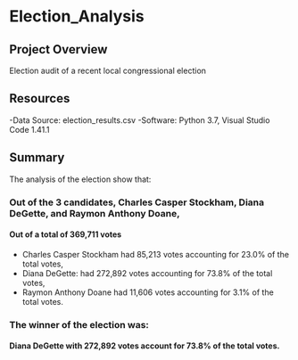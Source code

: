 # Election_Analysis
## Project Overview
Election audit of a recent local congressional election

## Resources
-Data Source: election_results.csv
-Software: Python 3.7, Visual Studio Code 1.41.1

## Summary
The analysis of the election show that:
### Out of the 3 candidates, Charles Casper Stockham, Diana DeGette, and Raymon Anthony Doane,
#### Out of a total of 369,711 votes
- Charles Casper Stockham had 85,213 votes accounting for 23.0% of the total votes,
- Diana DeGette: had 272,892 votes accounting for 73.8% of the total votes,
- Raymon Anthony Doane had 11,606 votes accounting for 3.1% of the total votes.
### The winner of the election was:
#### Diana DeGette with 272,892 votes account for 73.8% of the total votes.
